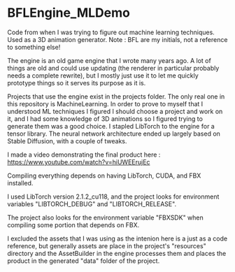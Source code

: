 # BFLEngine_MLDemo
Code from when I was trying to figure out machine learning techniques.  Used as a 3D animation generator.
Note : BFL are my initials, not a reference to something else!


The engine is an old game engine that I wrote many years ago.  A lot of things are old and could use updating (the renderer in particular probably needs a complete rewrite), but I mostly just use it to let me quickly prototype things so it serves its purpose as it is.

Projects that use the engine exist in the projects folder.  The only real one in this repository is MachineLearning.  In order to prove to myself that I understood ML techniques I figured I should choose a project and work on it, and I had some knowledge of 3D animations so I figured trying to generate them was a good choice.  I stapled LibTorch to the engine for a tensor library.  The neural network architecture ended up largely based on Stable Diffusion, with a couple of tweaks.

I made a video demonstrating the final product here : https://www.youtube.com/watch?v=hiUWEErujEc

Compiling everything depends on having LibTorch, CUDA, and FBX installed.

I used LibTorch version 2.1.2_cu118, and the project looks for environment variables "LIBTORCH_DEBUG" and "LIBTORCH_RELEASE".

The project also looks for the environment variable "FBXSDK" when compiling some portion that depends on FBX.

I excluded the assets that I was using as the intenion here is a just as a code reference, but generally assets are place in the project's "resources" directory and the AssetBuilder in the engine processes them and places the product in the generated "data" folder of the project.